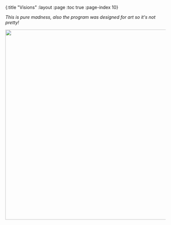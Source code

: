 {:title "Visions"
 :layout :page
 :toc true
 :page-index 10}


_This is pure madness, also the program was designed for art so it's not pretty!_

<img src="/img/kkc-vision.png" height="600px" width="600px">
 
